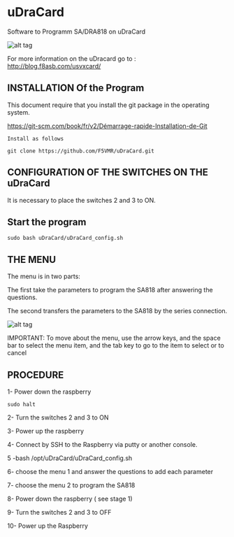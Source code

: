 # uDraCard
Software to Programm SA/DRA818 on uDraCard

![alt tag](https://i2.wp.com/blog.f8asb.com/wp-content/uploads/2020/11/udracardetusvxcard.png?w=500)

For more information on the uDracard go to : <http://blog.f8asb.com/usvxcard/>

## INSTALLATION Of the Program

This document require that you install the git package in the operating system.

<https://git-scm.com/book/fr/v2/Démarrage-rapide-Installation-de-Git>

```
Install as follows

git clone https://github.com/F5VMR/uDraCard.git
```
## CONFIGURATION OF THE SWITCHES ON THE uDraCard
It is necessary to place the switches 2 and 3 to ON.

## Start the program

```
sudo bash uDraCard/uDraCard_config.sh
```

## THE MENU

The menu is in two parts:

The first take the parameters to program the SA818 after answering the questions.

The second transfers the parameters to the SA818 by the series connection.

![alt tag](http://blog.f8asb.com/wp-content/uploads/2020/11/uDraCard_menu.png?w=500)

IMPORTANT: To move about the menu, use the arrow keys, and the space bar to select the menu item, and the tab key to go to the item to select or to cancel

## PROCEDURE
1- Power down the raspberry
```
sudo halt
```
2- Turn the switches 2 and 3 to ON

3- Power up the raspberry

4- Connect by SSH to the Raspberry via putty or another console.

5 -bash /opt/uDraCard/uDraCard_config.sh

6- choose the menu 1 and answer the questions to add each parameter

7- choose the menu 2 to program the SA818

8- Power down the raspberry ( see stage 1)

9- Turn the switches 2 and 3 to OFF

10- Power up the Raspberry

